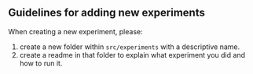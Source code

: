 ## Guidelines for adding new experiments

When creating a new experiment, please:

1) create a new folder within `src/experiments` with a descriptive name.  
2) create a readme in that folder to explain what experiment you did and how to run it.